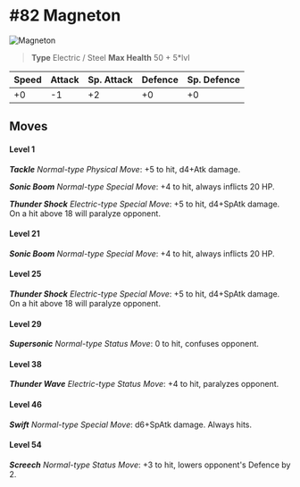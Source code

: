 # #82 Magneton


![Magneton](https://img.pokemondb.net/sprites/home/normal/1x/magneton.png)

> **Type** Electric / Steel
> **Max Health** 50 + 5\*lvl

| Speed | Attack | Sp. Attack | Defence | Sp. Defence |
| ----- | ------ | ---------- | ------- | ----------- |
| +0 | -1 | +2 | +0 | +0 |

## Moves
#### Level 1

***Tackle** Normal-type Physical Move*: +5 to hit, d4+Atk damage. 

***Sonic Boom** Normal-type Special Move*: +4 to hit, always inflicts 20 HP.

***Thunder Shock** Electric-type Special Move*: +5 to hit, d4+SpAtk damage. On a hit above 18 will paralyze opponent.
#### Level 21

***Sonic Boom** Normal-type Special Move*: +4 to hit, always inflicts 20 HP.
#### Level 25

***Thunder Shock** Electric-type Special Move*: +5 to hit, d4+SpAtk damage. On a hit above 18 will paralyze opponent.
#### Level 29

***Supersonic** Normal-type Status Move*: 0 to hit, confuses opponent.
#### Level 38

***Thunder Wave** Electric-type Status Move*: +4 to hit, paralyzes opponent.
#### Level 46

***Swift** Normal-type Special Move*: d6+SpAtk damage. Always hits.
#### Level 54

***Screech** Normal-type Status Move*: +3 to hit, lowers opponent's Defence by 2.

